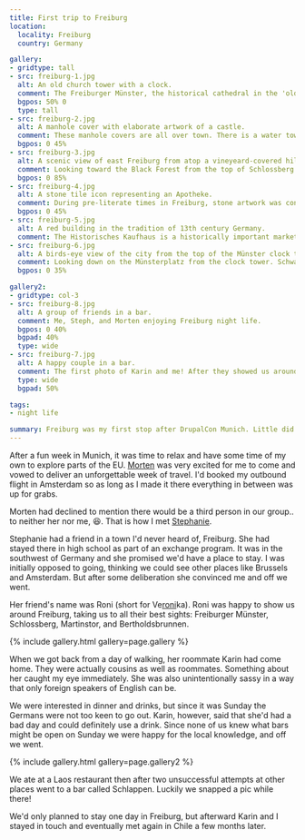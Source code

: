 ```yaml
---
title: First trip to Freiburg
location:
  locality: Freiburg
  country: Germany

gallery:
- gridtype: tall
- src: freiburg-1.jpg
  alt: An old church tower with a clock.
  comment: The Freiburger Münster, the historical cathedral in the 'old town' of Freiburg.
  bgpos: 50% 0
  type: tall
- src: freiburg-2.jpg
  alt: A manhole cover with elaborate artwork of a castle.
  comment: These manhole covers are all over town. There is a water tower made in the image of these.
  bgpos: 0 45%
- src: freiburg-3.jpg
  alt: A scenic view of east Freiburg from atop a vineyeard-covered hill.
  comment: Looking toward the Black Forest from the top of Schlossberg.
  bgpos: 0 85%
- src: freiburg-4.jpg
  alt: A stone tile icon representing an Apotheke.
  comment: During pre-literate times in Freiburg, stone artwork was constructed in order to show illiterate citizens where they could find food, medicine, and other essential goods and services.
  bgpos: 0 45%
- src: freiburg-5.jpg
  alt: A red building in the tradition of 13th century Germany.
  comment: The Historisches Kaufhaus is a historically important market building, which is still the site of Freiburg's market to this day.
- src: freiburg-6.jpg
  alt: A birds-eye view of the city from the top of the Münster clock tower.
  comment: Looking down on the Münsterplatz from the clock tower. Schwabentor is far in the background too.
  bgpos: 0 35%

gallery2:
- gridtype: col-3
- src: freiburg-8.jpg
  alt: A group of friends in a bar.
  comment: Me, Steph, and Morten enjoying Freiburg night life.
  bgpos: 0 40%
  bgpad: 40%
  type: wide
- src: freiburg-7.jpg
  alt: A happy couple in a bar.
  comment: The first photo of Karin and me! After they showed us around town we went out for drinks at Schlappen.
  type: wide
  bgpad: 50%

tags:
- night life

summary: Freiburg was my first stop after DrupalCon Munich. Little did I know it would be the best place on my trip through Europe! This day was the catalyst for my moving to Europe to be with Karin.
---
```


After a fun week in Munich, it was time to relax and have some time of my own to explore parts of the EU. [Morten](http://morten.dk) was very excited for me to come and vowed to deliver an unforgettable week of travel. I'd booked my outbound flight in Amsterdam so as long as I made it there everything in between was up for grabs.

Morten had declined to mention there would be a third person in our group.. to neither her nor me, 😆. That is how I met [Stephanie](https://twitter.com/stephelhajj).

Stephanie had a friend in a town I'd never heard of, Freiburg. She had stayed there in high school as part of an exchange program. It was in the southwest of Germany and she promised we'd have a place to stay. I was initially opposed to going, thinking we could see other places like Brussels and Amsterdam. But after some deliberation she convinced me and off we went.

Her friend's name was Roni (short for Ve<u>roni</u>ka). Roni was happy to show us around Freiburg, taking us to all their best sights: Freiburger Münster, Schlossberg, Martinstor, and Bertholdsbrunnen.

{% include gallery.html gallery=page.gallery %}

When we got back from a day of walking, her roommate Karin had come home. They were actually cousins as well as roommates. Something about her caught my eye immediately. She was also unintentionally sassy in a way that only foreign speakers of English can be.

We were interested in dinner and drinks, but since it was Sunday the Germans were not too keen to go out. Karin, however, said that she'd had a bad day and could definitely use a drink. Since none of us knew what bars might be open on Sunday we were happy for the local knowledge, and off we went.

{% include gallery.html gallery=page.gallery2 %}

We ate at a Laos restaurant then after two unsuccessful attempts at other places went to a bar called Schlappen. Luckily we snapped a pic while there!

We'd only planned to stay one day in Freiburg, but afterward Karin and I stayed in touch and eventually met again in Chile a few months later.
